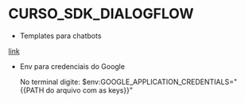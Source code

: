 # CURSO_SDK_DIALOGFLOW

 - Templates para chatbots

[link](https://bootsnipp.com/)

- Env para credenciais do Google
 
  No terminal digite: $env:GOOGLE_APPLICATION_CREDENTIALS="{{PATH do arquivo com as keys}}"


